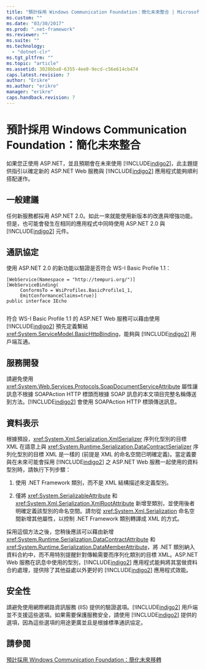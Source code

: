 ```yaml
---
title: "預計採用 Windows Communication Foundation：簡化未來整合 | Microsoft Docs"
ms.custom: ""
ms.date: "03/30/2017"
ms.prod: ".net-framework"
ms.reviewer: ""
ms.suite: ""
ms.technology: 
  - "dotnet-clr"
ms.tgt_pltfrm: ""
ms.topic: "article"
ms.assetid: 3028bba8-6355-4ee0-9ecd-c56e614cb474
caps.latest.revision: 7
author: "Erikre"
ms.author: "erikre"
manager: "erikre"
caps.handback.revision: 7
---
```

# 預計採用 Windows Communication Foundation：簡化未來整合
如果您正使用 ASP.NET，並且預期會在未來使用 [!INCLUDE[indigo2](../../../../includes/indigo2-md.md)]，此主題提供指引以確定新的 ASP.NET Web 服務與 [!INCLUDE[indigo2](../../../../includes/indigo2-md.md)] 應用程式能夠順利搭配運作。  
  
## 一般建議  
 任何新服務都採用 ASP.NET 2.0。如此一來就能使用新版本的改進與增強功能。但是，也可能會發生在相同的應用程式中同時使用 ASP.NET 2.0 與 [!INCLUDE[indigo2](../../../../includes/indigo2-md.md)] 元件。  
  
## 通訊協定  
 使用 ASP.NET 2.0 的新功能以驗證是否符合 WS\-I Basic Profile 1.1：  
  
```  
[WebService(Namespace = "http://tempuri.org/")]  
[WebServiceBinding(  
     ConformsTo = WsiProfiles.BasicProfile1_1,  
     EmitConformanceClaims=true)]  
public interface IEcho  
  
```  
  
 符合 WS\-I Basic Profile 1.1 的 ASP.NET Web 服務可以藉由使用 [!INCLUDE[indigo2](../../../../includes/indigo2-md.md)] 預先定義繫結 <xref:System.ServiceModel.BasicHttpBinding>，能夠與 [!INCLUDE[indigo2](../../../../includes/indigo2-md.md)] 用戶端互通。  
  
## 服務開發  
 請避免使用 <xref:System.Web.Services.Protocols.SoapDocumentServiceAttribute> 屬性讓訊息不根據 SOAPAction HTTP 標頭而根據 SOAP 訊息的本文項目完整名稱傳送到方法。[!INCLUDE[indigo2](../../../../includes/indigo2-md.md)] 會使用 SOAPAction HTTP 標頭傳送訊息。  
  
## 資料表示  
 根據預設，<xref:System.Xml.Serialization.XmlSerializer> 序列化型別的目標 XML 在語意上與 <xref:System.Runtime.Serialization.DataContractSerializer> 序列化型別的目標 XML 是一樣的 \(前提是 XML 的命名空間已明確定義\)。當定義要與在未來可能會採用 [!INCLUDE[indigo2](../../../../includes/indigo2-md.md)] 之 ASP.NET Web 服務一起使用的資料型別時，請執行下列步驟：  
  
1.  使用 .NET Framework 類別，而不是 XML 結構描述來定義型別。  
  
2.  僅將 <xref:System.SerializableAttribute> 和 <xref:System.Xml.Serialization.XmlRootAttribute> 新增至類別，並使用後者明確定義該型別的命名空間。請勿從 <xref:System.Xml.Serialization> 命名空間新增其他屬性，以控制 .NET Framework 類別轉譯成 XML 的方式。  
  
 採用這個方法之後，您稍後應該可以藉由新增 <xref:System.Runtime.Serialization.DataContractAttribute> 和 <xref:System.Runtime.Serialization.DataMemberAttribute>，將 .NET 類別納入資料合約中，而不用特別提醒針對傳輸需要而序列化類別的目標 XML。ASP.NET Web 服務在訊息中使用的型別，[!INCLUDE[indigo2](../../../../includes/indigo2-md.md)] 應用程式能夠將其當做資料合約處理，提供除了其他益處以外更好的 [!INCLUDE[indigo2](../../../../includes/indigo2-md.md)] 應用程式效能。  
  
## 安全性  
 請避免使用網際網路資訊服務 \(IIS\) 提供的驗證選項。[!INCLUDE[indigo2](../../../../includes/indigo2-md.md)] 用戶端並不支援這些選項。如果需要保護服務安全，請使用 [!INCLUDE[indigo2](../../../../includes/indigo2-md.md)] 提供的選項，因為這些選項的用途更廣並且是根據標準通訊協定。  
  
## 請參閱  
 [預計採用 Windows Communication Foundation：簡化未來移轉](../../../../docs/framework/wcf/feature-details/anticipating-adopting-wcf-migration.md)